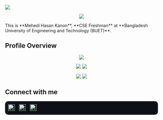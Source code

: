 ![](https://komarev.com/ghpvc/?username=mehedihasankanon&color=brightgreen)

<p align="center">
  <img src="https://capsule-render.vercel.app/api?text=Hey Everyone!🕹️&animation=fadeIn&type=waving&color=gradient&height=100"/>
</p>
This is **Mehedi Hasan Kanon**, **CSE Freshman** at **Bangladesh University of Engineering and Technology (BUET)**.

## Profile Overview

<div align="center">
  
![](http://github-profile-summary-cards.vercel.app/api/cards/profile-details?username=mehedihasankanon&theme=blue_green)

![](http://github-profile-summary-cards.vercel.app/api/cards/repos-per-language?username=mehedihasankanon&theme=blue_green) ![](http://github-profile-summary-cards.vercel.app/api/cards/most-commit-language?username=mehedihasankanon&theme=blue_green)

![](http://github-profile-summary-cards.vercel.app/api/cards/stats?username=mehedihasankanon&theme=blue_green) ![](http://github-profile-summary-cards.vercel.app/api/cards/productive-time?username=mehedihasankanon&theme=blue_green&utcOffset=6)

</div>


## Connect with me
<div align="left" style="background-color: #0d1117; padding: 10px; border-radius: 10px;">
  <a href="https://github.com/mehedihasankanon" target="_blank" style="margin-right: 10px;" title="GitHub">
    <img src="https://img.shields.io/badge/GitHub-mehedihasankanon-black?style=flat-square&logo=github" alt="GitHub" height="22"/>
  </a>
  <a href="https://www.linkedin.com/in/mehedihasankanon/" target="_blank" style="margin-right: 10px;" title="LinkedIn">
    <img src="https://img.shields.io/badge/LinkedIn-mehedihasankanon -blue?style=flat-square&logo=linkedin" alt="LinkedIn" height="22"/>
  </a>
  <!--
  <a href="https://www.facebook.com/ShadmanSShuvo" target="_blank" style="margin-right: 10px;" title="Facebook">
    <img src="https://img.shields.io/badge/Facebook-ShadmanSShuvo-blue?style=flat-square&logo=facebook" alt="Facebook" height="22"/>
  </a>
  -->
  <a href="https://codeforces.com/profile/tends_to_xero" target="_blank" title="Codeforces">
    <img src="https://img.shields.io/badge/Codeforces-tends_to_xero-blue?style=flat-square" alt="Codeforces" height="22"/>
  </a>
</div>



<!-- TODO: IDK how to do this cool snake thing. Gotta learn! -->
<!--
<picture>
  <source media="(prefers-color-scheme: dark)" srcset="https://raw.githubusercontent.com/mehedihasankanon/mehedihasankanon/output/github-snake-dark.svg" />
  <source media="(prefers-color-scheme: light)" srcset="https://raw.githubusercontent.com/mehedihasankanon/mehedihasankanon/output/github-snake.svg" />
  <img alt="github-snake" src="https://raw.githubusercontent.com/mehedihasankanon/mehedihasankanon/output/github-snake.svg" />
</picture>
-->
